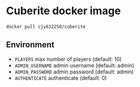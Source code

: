 # Cuberite docker image

```docker pull cjy632258/cuberite```

## Environment

* ```PLAYERS``` max number of players (default: 10)
* ```ADMIN_USERNAME``` admin username (default: admin)
* ```ADMIN_PASSWORD``` admin password (default: admin)
* ```AUTHENTICATE``` authenticate (default: 0)
